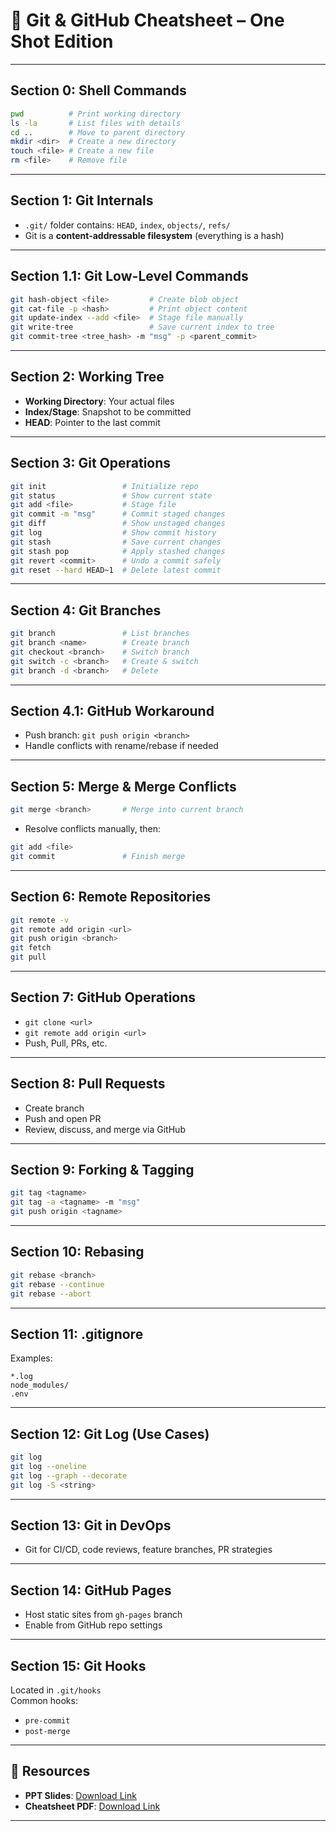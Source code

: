 
# 🧠 Git & GitHub Cheatsheet – One Shot Edition

---

## Section 0: Shell Commands
```bash
pwd          # Print working directory  
ls -la       # List files with details  
cd ..        # Move to parent directory  
mkdir <dir>  # Create a new directory  
touch <file> # Create a new file  
rm <file>    # Remove file  
```

---

## Section 1: Git Internals
- `.git/` folder contains: `HEAD`, `index`, `objects/`, `refs/`
- Git is a **content-addressable filesystem** (everything is a hash)

---

## Section 1.1: Git Low-Level Commands
```bash
git hash-object <file>         # Create blob object  
git cat-file -p <hash>         # Print object content  
git update-index --add <file>  # Stage file manually  
git write-tree                 # Save current index to tree  
git commit-tree <tree_hash> -m "msg" -p <parent_commit>  
```

---

## Section 2: Working Tree
- **Working Directory**: Your actual files  
- **Index/Stage**: Snapshot to be committed  
- **HEAD**: Pointer to the last commit

---

## Section 3: Git Operations
```bash
git init                 # Initialize repo  
git status               # Show current state  
git add <file>           # Stage file  
git commit -m "msg"      # Commit staged changes  
git diff                 # Show unstaged changes  
git log                  # Show commit history  
git stash                # Save current changes  
git stash pop            # Apply stashed changes  
git revert <commit>      # Undo a commit safely  
git reset --hard HEAD~1  # Delete latest commit  
```

---

## Section 4: Git Branches
```bash
git branch               # List branches  
git branch <name>        # Create branch  
git checkout <branch>    # Switch branch  
git switch -c <branch>   # Create & switch  
git branch -d <branch>   # Delete
```

---

## Section 4.1: GitHub Workaround
- Push branch: `git push origin <branch>`
- Handle conflicts with rename/rebase if needed

---

## Section 5: Merge & Merge Conflicts
```bash
git merge <branch>       # Merge into current branch
```
- Resolve conflicts manually, then:
```bash
git add <file>  
git commit               # Finish merge
```

---

## Section 6: Remote Repositories
```bash
git remote -v  
git remote add origin <url>  
git push origin <branch>  
git fetch  
git pull  
```

---

## Section 7: GitHub Operations
- `git clone <url>`  
- `git remote add origin <url>`  
- Push, Pull, PRs, etc.

---

## Section 8: Pull Requests
- Create branch  
- Push and open PR  
- Review, discuss, and merge via GitHub

---

## Section 9: Forking & Tagging
```bash
git tag <tagname>  
git tag -a <tagname> -m "msg"  
git push origin <tagname>  
```

---

## Section 10: Rebasing
```bash
git rebase <branch>  
git rebase --continue  
git rebase --abort  
```

---

## Section 11: .gitignore
Examples:
```
*.log  
node_modules/  
.env
```

---

## Section 12: Git Log (Use Cases)
```bash
git log  
git log --oneline  
git log --graph --decorate  
git log -S <string>  
```

---

## Section 13: Git in DevOps
- Git for CI/CD, code reviews, feature branches, PR strategies

---

## Section 14: GitHub Pages
- Host static sites from `gh-pages` branch
- Enable from GitHub repo settings

---

## Section 15: Git Hooks
Located in `.git/hooks`  
Common hooks:
- `pre-commit`
- `post-merge`

---

## 📂 Resources
- **PPT Slides**: [Download Link](#)
- **Cheatsheet PDF**: [Download Link](#)

---

